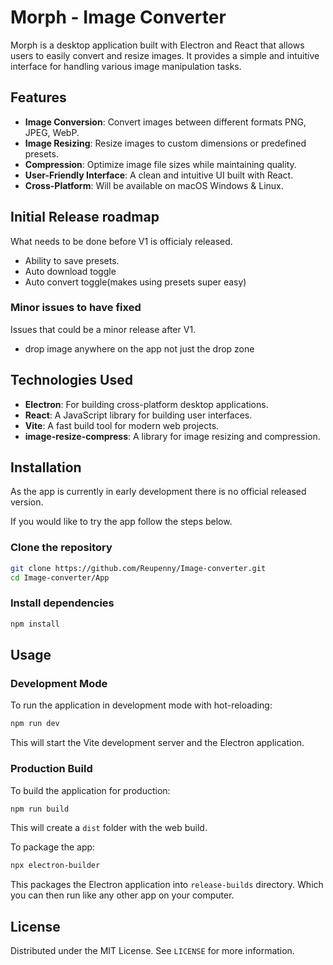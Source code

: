 # Morph - Image Converter

Morph is a desktop application built with Electron and React that allows users to easily convert and resize images. It provides a simple and intuitive interface for handling various image manipulation tasks.

## Features

- **Image Conversion**: Convert images between different formats PNG, JPEG, WebP.
- **Image Resizing**: Resize images to custom dimensions or predefined presets.
- **Compression**: Optimize image file sizes while maintaining quality.
- **User-Friendly Interface**: A clean and intuitive UI built with React.
- **Cross-Platform**: Will be available on macOS Windows & Linux.


## Initial Release roadmap

What needs to be done before V1 is officialy released.

* Ability to save presets.
* Auto download toggle
* Auto convert toggle(makes using presets super easy)

### Minor issues to have fixed

Issues that could be a minor release after V1.

* drop image anywhere on the app not just the drop zone

## Technologies Used

- **Electron**: For building cross-platform desktop applications.
- **React**: A JavaScript library for building user interfaces.
- **Vite**: A fast build tool for modern web projects.
- **image-resize-compress**: A library for image resizing and compression.

## Installation

As the app is currently in early development there is no official released version.

If you would like to try the app follow the steps below.

### Clone the repository

```bash
git clone https://github.com/Reupenny/Image-converter.git
cd Image-converter/App
```

### Install dependencies

```bash
npm install
```

## Usage

### Development Mode

To run the application in development mode with hot-reloading:

```bash
npm run dev
```

This will start the Vite development server and the Electron application.

### Production Build

To build the application for production:

```bash
npm run build
```

This will create a `dist` folder with the web build.

To package the app:

```bash
npx electron-builder  
```

 This packages the Electron application into `release-builds` directory. Which you can then run like any other app on your computer.

## License

Distributed under the MIT License. See `LICENSE` for more information.

